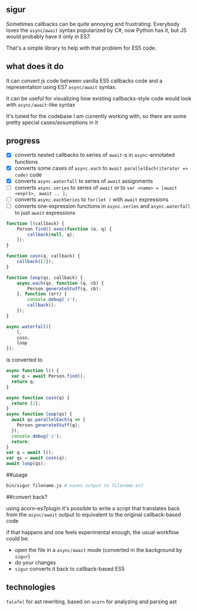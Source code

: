 ## sigur

Sometimes callbacks can be quite annoying and frustrating. Everybody loves the `async`/`await` syntax popularized by C#, now Python has it, but JS would probably have it only in ES7.

That's a simple library to help with that problem for ES5 code.

## what does it do

It can convert js code between vanilla ES5 callbacks code and a representation using ES7 `async/await` syntax.

It can be useful for visualizing how existing callbacks-style code would look with `async/await`-like syntax

It's tuned for the codebase I am currently working with, so there are some pretty special cases/assumptions in it

## progress

- [x] converts nested callbacks to series of `await`-s in `async`-annotated functions
- [x] converts some cases of `async.each` to `await parallelEach(iterator => code)` code
- [x] converts `async.waterfall` to series of `await` assignments
- [ ] converts `async.series` to series of `await` or to `var <name> = [await <expr1>, await .. ];`
- [ ] converts `async.eachSeries` to `for(let )` with `await` expressions 
- [ ] converts one-expression functions in `async.series` and `async.waterfall` to just `await` expressions

```javascript
function l(callback) {
    Person.find().exec(function (e, q) {
        callback(null, q);
    });
}

function cosn(q, callback) {
    callback([2]);
}

function loop(qs, callback) {
    async.each(qs, function (q, cb) {
        Person.generateStuff(q, cb);
    }, function (err) {
        console.debug('z');
        callback();
    });
}

async.waterfall([
    l,
    cosn,
    loop
]);
```

is converted to

```javascript
async function l() {
  var q = await Person.find();
  return q;
}

async function cosn(q) {
  return [2];
}
async function loop(qs) {
  await qs.parallelEach(q => {
    Person.generateStuff(q);
  });
  console.debug('z');
  return;
}
var q = await l();
var qs = await cosn(q);
await loop(qs);
```
##usage

```bash
bin/sigur filename.js # saves output to filename.es7
```

##convert back?

using acorn-es7plugin it's possible to write a script that translates
back from the `async/await` output to equivalent to the original callback-based code

if that happens and one feels experimental enough, the usual workflow could be:

* open the file in a `async/await` mode (converted in the background by `sigur`)
* do your changes 
* `sigur` converts it back to callback-based ES5 

## technologies

`falafel` for ast rewriting, based on
`acorn` for analyzing and parsing ast
